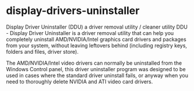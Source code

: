 # display-drivers-uninstaller
Display Driver Uninstaller (DDU) a driver removal utility / cleaner utility
DDU  - Display Driver Uninstaller is a driver removal utility that can help you completely uninstall AMD/NVIDIA/Intel graphics card drivers and packages from your system, without leaving leftovers behind (including registry keys, folders and files, driver store). 

The AMD/NVIDIA/Intel video drivers can normally be uninstalled from the Windows Control panel, this driver uninstaller program was designed to be used in cases where the standard driver uninstall fails, or anyway when you need to thoroughly delete NVIDIA and ATI video card drivers. 
